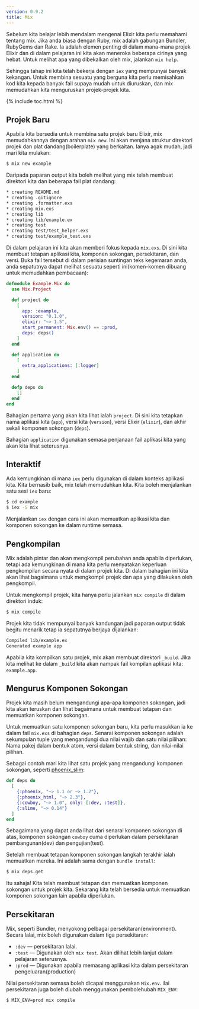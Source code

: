 ```yaml
---
version: 0.9.2
title: Mix
---
```


Sebelum kita belajar lebih mendalam mengenai Elixir kita perlu memahami tentang mix.  Jika anda biasa dengan Ruby, mix adalah gabungan Bundler, RubyGems dan Rake.  Ia adalah elemen penting di dalam mana-mana projek Elixir dan di dalam pelajaran ini kita akan meneroka beberapa cirinya yang hebat.  Untuk melihat apa yang dibekalkan oleh mix, jalankan `mix help`.

Sehingga tahap ini kita telah bekerja dengan `iex` yang mempunyai banyak kekangan.  Untuk membina sesuatu yang berguna kita perlu memisahkan kod kita kepada banyak fail supaya mudah untuk diuruskan, dan mix memudahkan kita menguruskan projek-projek kita.

{% include toc.html %}

## Projek Baru

Apabila kita bersedia untuk membina satu projek baru Elixir, mix memudahkannya dengan arahan `mix new`.  Ini akan menjana struktur direktori projek dan plat dandang(boilerplate) yang berkaitan.  Ianya agak mudah, jadi mari kita mulakan:

```bash
$ mix new example
```

Daripada paparan output kita boleh melihat yang mix telah membuat direktori kita dan beberapa fail plat dandang:

```bash
* creating README.md
* creating .gitignore
* creating .formatter.exs
* creating mix.exs
* creating lib
* creating lib/example.ex
* creating test
* creating test/test_helper.exs
* creating test/example_test.exs
```

Di dalam pelajaran ini kita akan memberi fokus kepada `mix.exs`.  Di sini kita membuat tetapan aplikasi kita, komponen sokongan, persekitaran, dan versi.  Buka fail tersebut di dalam perisian suntingan teks kegemaran anda, anda sepatutnya dapat melihat sesuatu seperti ini(komen-komen dibuang untuk memudahkan pembacaan):

```elixir
defmodule Example.Mix do
  use Mix.Project

  def project do
    [
      app: :example,
      version: "0.1.0",
      elixir: "~> 1.5",
      start_permanent: Mix.env() == :prod,
      deps: deps()
    ]
  end

  def application do
    [
      extra_applications: [:logger]
    ]
  end

  defp deps do
    []
  end
end
```

Bahagian pertama yang akan kita lihat ialah `project`.  Di sini kita tetapkan nama aplikasi kita (`app`), versi kita (`version`), versi Elixir (`elixir`), dan akhir sekali komponen sokongan (`deps`).

Bahagian `application` digunakan semasa penjanaan fail aplikasi kita yang akan kita lihat seterusnya.

## Interaktif

Ada kemungkinan di mana `iex` perlu digunakan di dalam konteks aplikasi kita.  Kita bernasib baik, mix telah memudahkan kita.  Kita boleh menjalankan satu sesi `iex` baru:

```bash
$ cd example
$ iex -S mix
```

Menjalankan `iex` dengan cara ini akan memuatkan aplikasi kita dan komponen sokongan ke dalam runtime semasa.

## Pengkompilan

Mix adalah pintar dan akan mengkompil perubahan anda apabila diperlukan, tetapi ada kemungkinan di mana kita perlu menyatakan keperluan pengkompilan secara nyata di dalam projek kita.  Di dalam bahagian ini kita akan lihat bagaimana untuk mengkompil projek dan apa yang dilakukan oleh pengkompil.

Untuk mengkompil projek, kita hanya perlu jalankan `mix compile` di dalam direktori induk:

```bash
$ mix compile
```

Projek kita tidak mempunyai banyak kandungan jadi paparan output tidak begitu menarik tetap ia sepatutnya berjaya dijalankan:

```bash
Compiled lib/example.ex
Generated example app
```

Apabila kita kompilkan satu projek, mix akan membuat direktori `_build`.  Jika kita melihat ke dalam `_build` kita akan nampak fail kompilan aplikasi kita: `example.app`.

## Mengurus Komponen Sokongan

Projek kita masih belum mengandungi apa-apa komponen sokongan, jadi kita akan teruskan dan lihat bagaimana untuk membuat tetapan dan memuatkan komponen sokongan.

Untuk memuatkan satu komponen sokongan baru, kita perlu masukkan ia ke dalam fail `mix.exs` di bahagian `deps`.  Senarai komponen sokongan adalah sekumpulan tuple yang mengandungi dua nilai wajib dan  satu nilai pilihan:  Nama pakej dalam bentuk atom, versi dalam bentuk string, dan nilai-nilai pilihan.

Sebagai contoh mari kita lihat satu projek yang mengandungi komponen sokongan, seperti [phoenix_slim](https://github.com/doomspork/phoenix_slim):

```elixir
def deps do
  [
    {:phoenix, "~> 1.1 or ~> 1.2"},
    {:phoenix_html, "~> 2.3"},
    {:cowboy, "~> 1.0", only: [:dev, :test]},
    {:slime, "~> 0.14"}
  ]
end
```

Sebagaimana yang dapat anda lihat dari senarai komponen sokongan di atas, komponen sokongan `cowboy` cuma diperlukan dalam persekitaran pembangunan(dev) dan pengujian(test).

Setelah membuat tetapan komponen sokongan langkah terakhir ialah memuatkan mereka.  Ini adalah sama dengan `bundle install`:

```bash
$ mix deps.get
```

Itu sahaja!  Kita telah membuat tetapan dan memuatkan komponen sokongan untuk projek kita.  Sekarang kita telah bersedia untuk memuatkan komponen sokongan lain apabila diperlukan.

## Persekitaran

Mix, seperti Bundler, menyokong pelbagai persekitaran(environment).  Secara lalai, mix boleh digunakan dalam tiga persekitaran:

+ `:dev` — persekitaran lalai.
+ `:test` — Digunakan oleh `mix test`.  Akan dilihat lebih lanjut dalam pelajaran seterusnya.
+ `:prod` — Digunakan apabila memasang aplikasi kita dalam persekitaran pengeluaran(production)

Nilai persekitaran semasa boleh dicapai menggunakan `Mix.env`.  ilai persekitaran juga boleh diubah menggunakan pembolehubah `MIX_ENV`:

```bash
$ MIX_ENV=prod mix compile
```
